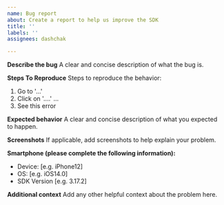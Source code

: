 ```yaml
---
name: Bug report
about: Create a report to help us improve the SDK
title: ''
labels: ''
assignees: dashchak

---
```


**Describe the bug**
A clear and concise description of what the bug is.

**Steps To Reproduce**
Steps to reproduce the behavior:
1. Go to '...'
2. Click on '....'
...
3. See this error

**Expected behavior**
A clear and concise description of what you expected to happen.

**Screenshots**
If applicable, add screenshots to help explain your problem.

**Smartphone (please complete the following information):**
 - Device: [e.g. iPhone12]
 - OS: [e.g. iOS14.0]
 - SDK Version [e.g. 3.17.2]

**Additional context**
Add any other helpful context about the problem here.
